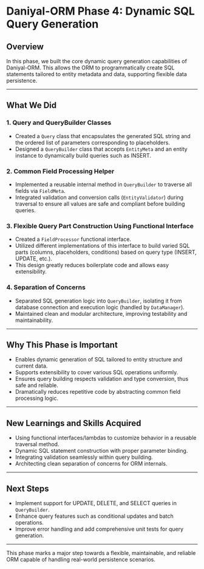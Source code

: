 # Daniyal-ORM Phase 4: Dynamic SQL Query Generation

## Overview

In this phase, we built the core dynamic query generation capabilities of Daniyal-ORM. This allows the ORM to programmatically create SQL statements tailored to entity metadata and data, supporting flexible data persistence.

---

## What We Did

### 1. Query and QueryBuilder Classes  
- Created a `Query` class that encapsulates the generated SQL string and the ordered list of parameters corresponding to placeholders.  
- Designed a `QueryBuilder` class that accepts `EntityMeta` and an entity instance to dynamically build queries such as INSERT.

### 2. Common Field Processing Helper  
- Implemented a reusable internal method in `QueryBuilder` to traverse all fields via `FieldMeta`.  
- Integrated validation and conversion calls (`EntityValidator`) during traversal to ensure all values are safe and compliant before building queries.

### 3. Flexible Query Part Construction Using Functional Interface  
- Created a `FieldProcessor` functional interface.  
- Utilized different implementations of this interface to build varied SQL parts (columns, placeholders, conditions) based on query type (INSERT, UPDATE, etc.).  
- This design greatly reduces boilerplate code and allows easy extensibility.

### 4. Separation of Concerns  
- Separated SQL generation logic into `QueryBuilder`, isolating it from database connection and execution logic (handled by `DataManager`).  
- Maintained clean and modular architecture, improving testability and maintainability.

---

## Why This Phase is Important

- Enables dynamic generation of SQL tailored to entity structure and current data.  
- Supports extensibility to cover various SQL operations uniformly.  
- Ensures query building respects validation and type conversion, thus safe and reliable.  
- Dramatically reduces repetitive code by abstracting common field processing logic.

---

## New Learnings and Skills Acquired

- Using functional interfaces/lambdas to customize behavior in a reusable traversal method.  
- Dynamic SQL statement construction with proper parameter binding.  
- Integrating validation seamlessly within query building.  
- Architecting clean separation of concerns for ORM internals.

---

## Next Steps

- Implement support for UPDATE, DELETE, and SELECT queries in `QueryBuilder`.  
- Enhance query features such as conditional updates and batch operations.  
- Improve error handling and add comprehensive unit tests for query generation.

---

This phase marks a major step towards a flexible, maintainable, and reliable ORM capable of handling real-world persistence scenarios.
